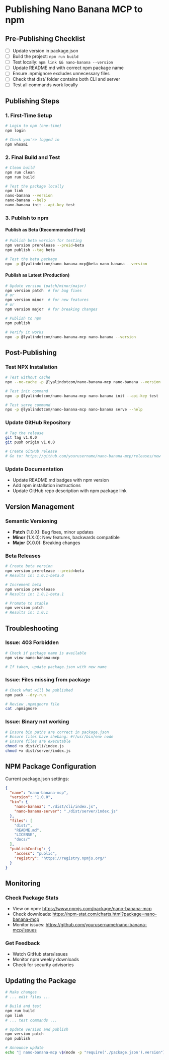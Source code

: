 # Publishing Nano Banana MCP to npm

## Pre-Publishing Checklist

- [ ] Update version in package.json
- [ ] Build the project: `npm run build`
- [ ] Test locally: `npm link && nano-banana --version`
- [ ] Update README.md with correct npm package name
- [ ] Ensure .npmignore excludes unnecessary files
- [ ] Check that dist/ folder contains both CLI and server
- [ ] Test all commands work locally

## Publishing Steps

### 1. First-Time Setup
```bash
# Login to npm (one-time)
npm login

# Check you're logged in
npm whoami
```

### 2. Final Build and Test
```bash
# Clean build
npm run clean
npm run build

# Test the package locally
npm link
nano-banana --version
nano-banana --help
nano-banana init --api-key test
```

### 3. Publish to npm

#### Publish as Beta (Recommended First)
```bash
# Publish beta version for testing
npm version prerelease --preid=beta
npm publish --tag beta

# Test the beta package
npx -p @lyalindotcom/nano-banana-mcp@beta nano-banana --version
```

#### Publish as Latest (Production)
```bash
# Update version (patch/minor/major)
npm version patch  # for bug fixes
# or
npm version minor  # for new features
# or 
npm version major  # for breaking changes

# Publish to npm
npm publish

# Verify it works
npx -p @lyalindotcom/nano-banana-mcp nano-banana --version
```

## Post-Publishing

### Test NPX Installation
```bash
# Test without cache
npx --no-cache -p @lyalindotcom/nano-banana-mcp nano-banana --version

# Test init command
npx -p @lyalindotcom/nano-banana-mcp nano-banana init --api-key test

# Test serve command
npx -p @lyalindotcom/nano-banana-mcp nano-banana serve --help
```

### Update GitHub Repository
```bash
# Tag the release
git tag v1.0.0
git push origin v1.0.0

# Create GitHub release
# Go to: https://github.com/yourusername/nano-banana-mcp/releases/new
```

### Update Documentation
- Update README.md badges with npm version
- Add npm installation instructions
- Update GitHub repo description with npm package link

## Version Management

### Semantic Versioning
- **Patch** (1.0.X): Bug fixes, minor updates
- **Minor** (1.X.0): New features, backwards compatible
- **Major** (X.0.0): Breaking changes

### Beta Releases
```bash
# Create beta version
npm version prerelease --preid=beta
# Results in: 1.0.1-beta.0

# Increment beta
npm version prerelease
# Results in: 1.0.1-beta.1

# Promote to stable
npm version patch
# Results in: 1.0.1
```

## Troubleshooting

### Issue: 403 Forbidden
```bash
# Check if package name is available
npm view nano-banana-mcp

# If taken, update package.json with new name
```

### Issue: Files missing from package
```bash
# Check what will be published
npm pack --dry-run

# Review .npmignore file
cat .npmignore
```

### Issue: Binary not working
```bash
# Ensure bin paths are correct in package.json
# Ensure files have shebang: #!/usr/bin/env node
# Ensure files are executable
chmod +x dist/cli/index.js
chmod +x dist/server/index.js
```

## NPM Package Configuration

Current package.json settings:
```json
{
  "name": "nano-banana-mcp",
  "version": "1.0.0",
  "bin": {
    "nano-banana": "./dist/cli/index.js",
    "nano-banana-server": "./dist/server/index.js"
  },
  "files": [
    "dist/",
    "README.md",
    "LICENSE",
    "docs/"
  ],
  "publishConfig": {
    "access": "public",
    "registry": "https://registry.npmjs.org/"
  }
}
```

## Monitoring

### Check Package Stats
- View on npm: https://www.npmjs.com/package/nano-banana-mcp
- Check downloads: https://npm-stat.com/charts.html?package=nano-banana-mcp
- Monitor issues: https://github.com/yourusername/nano-banana-mcp/issues

### Get Feedback
- Watch GitHub stars/issues
- Monitor npm weekly downloads
- Check for security advisories

## Updating the Package

```bash
# Make changes
# ... edit files ...

# Build and test
npm run build
npm link
# ... test commands ...

# Update version and publish
npm version patch
npm publish

# Announce update
echo "🎉 nano-banana-mcp v$(node -p "require('./package.json').version") is now available!"
```